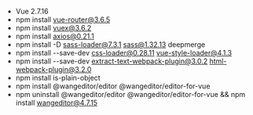 - Vue 2.7.16
- npm install vue-router@3.6.5
- npm install vuex@3.6.2
- npm install axios@0.21.1
- npm install -D sass-loader@7.3.1 sass@1.32.13 deepmerge
- npm install --save-dev css-loader@0.28.11 vue-style-loader@4.1.3
- npm install --save-dev extract-text-webpack-plugin@3.0.2 html-webpack-plugin@3.2.0
- npm install is-plain-object
- npm install @wangeditor/editor @wangeditor/editor-for-vue
- npm uninstall @wangeditor/editor @wangeditor/editor-for-vue && npm install wangeditor@4.7.15
